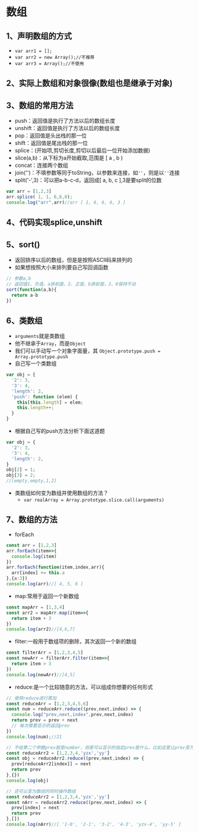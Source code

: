 # 数组

## 1、声明数组的方式

- `var arr1 = [];`
- `var arr2 = new Array();//不推荐`
- `var arr3 = Array();//不使用`

## 2、实际上数组和对象很像(数组也是继承于对象)

## 3、数组的常用方法

- push：返回值是执行了方法以后的数组长度
- unshift：返回值是执行了方法以后的数组长度
- pop：返回值是头出栈的那一位
- shift：返回值是尾出栈的那一位
- splice：(开始项,剪切长度,剪切以后最后一位开始添加数据)
- slice(a,b)：从下标为a开始截取,范围是 [ a , b )
- concat：连接两个数组
- join('')：不填参数等同于toString，以参数来连接，如`''`，则是以`''`连接
- split('-',3)：可以把a-b-c-d，返回成[ a, b, c ],3是要split的位数

```js
var arr = [1,2,3]
arr.splice( 1, 1, 6,6,6);
console.log("arr",arr)//arr [ 1, 6, 6, 6, 3 ]
```

## 4、代码实现splice,unshift

## 5、sort()

- 返回排序以后的数组，但是是按照ASCII码来排列的
- 如果想按照大小来排列要自己写回调函数

```js
// 参数a,b
// 返回值1、负值，a排前面，2、正值，b排前面，3、0保持不动
sort(function(a,b){
  return a-b
})
```

## 6、类数组

- `arguments`就是类数组
- 他不继承于`Array`，而是`Object`
- 我们可以手动写一个对象字面量，其 `Object.prototype.push = Array.prototype.push`
- 自己写一个类数组

```js
var obj = {
  '2': 3,
  '3': 4,
  'length': 2,
  'push': function (elem) {
    this[this.length] = elem;
    this.length++;
  }
}
```

- 根据自己写的push方法分析下面这道题

```js
var obj = {
  '2': 3,
  '3': 4,
  'length': 2,
}
obj[2] = 1;
obj[3] = 2;
//[empty,empty,1,2]
```

- 类数组如何变为数组并使用数组的方法？
  - `var realArray = Array.prototype.slice.call(arguments)`

## 7、数组的方法

- forEach

```js
const arr = [1,2,3]
arr.forEach(item=>{
  console.log(item)
})
arr.forEach(function(item,index,arr){
  arr[index] += this.a
},{a:3})
console.log(arr)//[ 4, 5, 6 ]
```

- map:常用于返回一个新数组

```js
const mapArr = [1,3,4]
const arr2 = mapArr.map(item=>{
  return item + 3
})
console.log(arr2)//[4,6,7]
```

- filter:一般用于数组项的删除，其次返回一个新的数组

```js
const filterArr = [1,2,3,4,5]
const newArr = filterArr.filter(item=>{
  return item > 3
})
console.log(newArr)//[4,5]
```

- reduce:是一个比较随意的方法，可以组成你想要的任何形式

```js
// 使用reduce进行累加
const reduceArr = [1,2,3,4,5,6]
const num = reduceArr.reduce((prev,next,index) => {
  console.log("prev,next,index",prev,next,index)
  return prev = prev + next
  // 每次需要显示的返回prev
})
console.log(num);//21

// 不给第二个参数prev就是number，但是可以显示的指定prev是什么，比如这里让prev变为对象
const reduceArr2 = [1,2,3,4,'yzx','yy']
const obj = reduceArr2.reduce((prev,next,index) => {
  prev[reduceArr2[index]] = next
  return prev
},{})
console.log(obj)

// 还可以变为数组的同时操作数组
const reduceArr2 = [1,2,3,4,'yzx','yy']
const nArr = reduceArr2.reduce((prev,next,index) => {
  prev[index] = next
  return prev
},[])
console.log(nArr)//[ '1-0', '2-1', '3-2', '4-3', 'yzx-4', 'yy-5' ]
```
